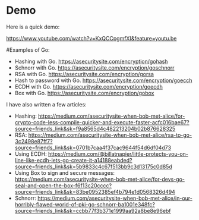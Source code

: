 # Demo
Here is a quick demo:

https://www.youtube.com/watch?v=KxQCCpgmfXI&feature=youtu.be

#Examples of Go:

* Hashing with Go. https://asecuritysite.com/encryption/gohash
* Schnorr with Go.  https://asecuritysite.com/encryption/goschnorr
* RSA with Go.  https://asecuritysite.com/encryption/gorsa
* Hash to password with Go. https://asecuritysite.com/encryption/goecch
* ECDH with Go.  https://asecuritysite.com/encryption/goecdh
* Box with Go. https://asecuritysite.com/encryption/gobox

I have also written a few articles:

* Hashing: https://medium.com/asecuritysite-when-bob-met-alice/for-crypto-code-less-compile-quicker-and-execute-faster-acfc016bae67?source=friends_link&sk=f9a8565d4c482213204b02b876628325
* RSA: https://medium.com/asecuritysite-when-bob-met-alice/rsa-to-go-3c2498e87ff7?source=friends_link&sk=0701b7caa4f37cac9644f54d6df04d73
* Using ECDH: https://medium.com/@billatnapier/little-protects-you-on-line-like-ecdh-lets-go-create-it-a14188eabded?source=friends_link&sk=5b9833c4c67f513bb9c3d13175c0d85d
* Using Box to sign and secure messages: https://medium.com/asecuritysite-when-bob-met-alice/for-devs-go-seal-and-open-the-box-f6f13c20cccc?source=friends_link&sk=83be0952385ef4b794e1d0568326d494
* Schnorr: https://medium.com/asecuritysite-when-bob-met-alice/in-our-horribly-flawed-world-of-pki-go-schnorr-ba1001e348fc?source=friends_link&sk=ccbb77f3b371e1999aa92a8be8e96ebf
